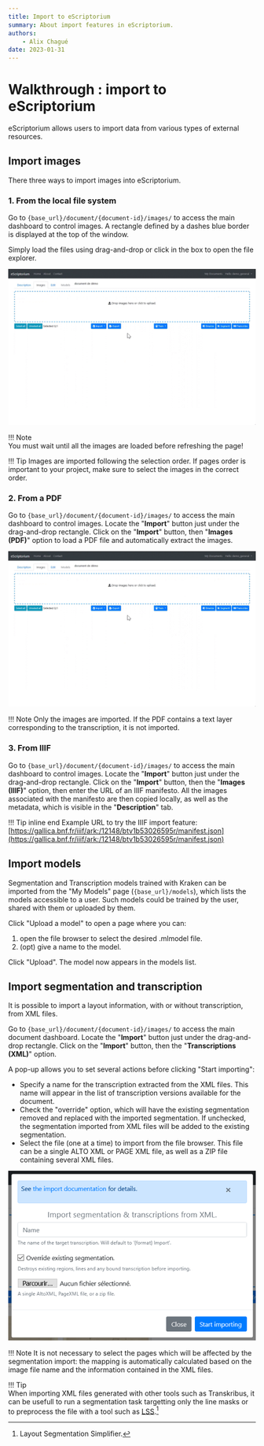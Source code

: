 ```yaml
---
title: Import to eScriptorium
summary: About import features in eScriptorium.
authors:
    - Alix Chagué
date: 2023-01-31
---
```


# Walkthrough : import to eScriptorium

eScriptorium allows users to import data from various types of external resources.

## Import images

There three ways to import images into eScriptorium.

### 1. From the local file system

Go to `{base_url}/document/{document-id}/images/` to access the main dashboard to control images. A rectangle defined by a dashes blue border is displayed at the top of the window.  

Simply load the files using drag-and-drop or click in the box to open the file explorer.  

![image: Demonstration of importing images from the local file system](img/import/escriptorium_import_images_locales.gif)

!!! Note  
    You must wait until all the images are loaded before refreshing the page!

!!! Tip
    Images are imported following the selection order. If pages order is important to your project, make sure to select the images in the correct order.

### 2. From a PDF

Go to `{base_url}/document/{document-id}/images/` to access the main dashboard to control images. Locate the "**Import**" button just under the drag-and-drop rectangle. Click on the "**Import**" button, then "**Images (PDF)**" option to load a PDF file and automatically extract the images.  

![image: Demonstration of importing images from a PDF](img/import/escriptorium_import_images_pdf.gif)

!!! Note
    Only the images are imported. If the PDF contains a text layer corresponding to the transcription, it is not imported.

### 3. From IIIF

Go to `{base_url}/document/{document-id}/images/` to access the main dashboard to control images. Locate the "**Import**" button just under the drag-and-drop rectangle. Click on the "**Import**" button, then the "**Images (IIIF)**" option, then enter the URL of an IIIF manifesto. All the images associated with the manifesto are then copied locally, as well as the metadata, which is visible in the "**Description**" tab.

!!! Tip inline end
    Example URL to try the IIIF import feature: [https://gallica.bnf.fr/iiif/ark:/12148/btv1b53026595r/manifest.json](https://gallica.bnf.fr/iiif/ark:/12148/btv1b53026595r/manifest.json)


## Import models

Segmentation and Transcription models trained with Kraken can be imported from the "My Models" page (`{base_url}/models`), which lists the models accessible to a user. Such models could be trained by the user, shared with them or uploaded by them.  

Click "Upload a model" to open a page where you can:

1. open the file browser to select the desired .mlmodel file.
2. (opt) give a name to the model.

Click "Upload". The model now appears in the models list.

<!-- todo: add illustration? -->

## Import segmentation and transcription

It is possible to import a layout information, with or without transcription, from XML files.

Go to `{base_url}/document/{document-id}/images/` to access the main document dashboard. Locate the "**Import**" button just under the drag-and-drop rectangle. Click on the "**Import**" button, then the "**Transcriptions (XML)**" option.  

A pop-up allows you to set several actions before clicking "Start importing":

- Specify a name for the transcription extracted from the XML files. This name will appear in the list of transcription versions available for the document. <!-- todo: add link to the subsection about transcription version -->
- Check the "override" option, which will have the existing segmentation removed and replaced with the imported segmentation. If unchecked, the segmentation imported from XML files will be added to the existing segmentation.
- Select the file (one at a time) to import from the file browser. This file can be a single ALTO XML or PAGE XML file, as well as a ZIP file containing several XML files.

![image: Settings for the XML import feature](img/import/escriptorium_import_xml_popup.png)

!!! Note
    It is not necessary to select the pages which will be affected by the segmentation import: the mapping is automatically calculated based on the image file name and the information contained in the XML files.  

!!! Tip  
    When importing XML files generated with other tools such as Transkribus, it can be usefull to run a segmentation task targetting only the line masks <!-- todo: add link to mask recalculation --> or to preprocess the file with a tool such as [LSS](https://github.com/ponteineptique/lss).[^lss]


[^lss]: Layout Segmentation Simplifier.